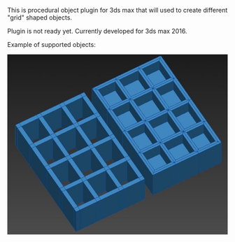 This is procedural object plugin for 3ds max that will used to create different "grid" shaped objects.

Plugin is not ready yet. Currently developed for 3ds max 2016.

Example of supported objects:

![screenshot](screenshot_1.jpg)